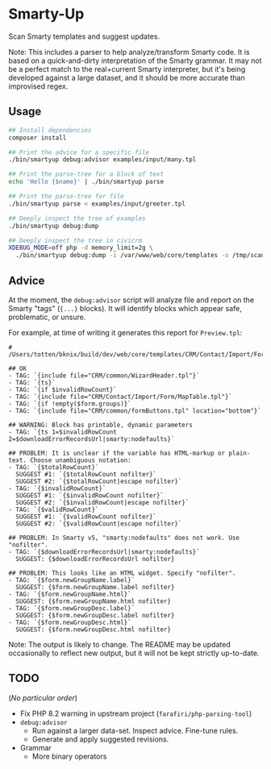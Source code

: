 # Smarty-Up

Scan Smarty templates and suggest updates.

Note: This includes a parser to help analyze/transform Smarty code.  It is based
on a quick-and-dirty interpretation of the Smarty grammar.  It may not be a
perfect match to the real+current Smarty interpreter, but it's being
developed against a large dataset, and it should be more accurate than
improvised regex.

## Usage

```bash
## Install dependencies
composer install

## Print the advice for a specific file
./bin/smartyup debug:advisor examples/input/many.tpl

## Print the parse-tree for a block of text
echo 'Hello {$name}' | ./bin/smartyup parse

## Print the parse-tree for file
./bin/smartyup parse < examples/input/greeter.tpl

## Deeply inspect the tree of examples
./bin/smartyup debug:dump

## Deeply inspect the tree in civicrm
XDEBUG_MODE=off php -d memory_limit=2g \
  ./bin/smartyup debug:dump -i /var/www/web/core/templates -o /tmp/scan-results
```

## Advice

At the moment, the `debug:advisor` script will analyze file and report on the
Smarty "tags" (`{...}` blocks).  It will identify blocks which appear safe,
problematic, or unsure.

For example, at time of writing it generates this report for `Preview.tpl`:

```
# /Users/totten/bknix/build/dev/web/core/templates/CRM/Contact/Import/Form/Preview.tpl

## OK
- TAG: `{include file="CRM/common/WizardHeader.tpl"}`
- TAG: `{ts}`
- TAG: `{if $invalidRowCount}`
- TAG: `{include file="CRM/Contact/Import/Form/MapTable.tpl"}`
- TAG: `{if !empty($form.groups)}`
- TAG: `{include file="CRM/common/formButtons.tpl" location="bottom"}`

## WARNING: Block has printable, dynamic parameters
- TAG: `{ts 1=$invalidRowCount 2=$downloadErrorRecordsUrl|smarty:nodefaults}`

## PROBLEM: It is unclear if the variable has HTML-markup or plain-text. Choose unambiguous notation:
- TAG: `{$totalRowCount}`
  SUGGEST #1: `{$totalRowCount nofilter}`
  SUGGEST #2: `{$totalRowCount|escape nofilter}`
- TAG: `{$invalidRowCount}`
  SUGGEST #1: `{$invalidRowCount nofilter}`
  SUGGEST #2: `{$invalidRowCount|escape nofilter}`
- TAG: `{$validRowCount}`
  SUGGEST #1: `{$validRowCount nofilter}`
  SUGGEST #2: `{$validRowCount|escape nofilter}`

## PROBLEM: In Smarty v5, "smarty:nodefaults" does not work. Use "nofilter".
- TAG: `{$downloadErrorRecordsUrl|smarty:nodefaults}`
  SUGGEST: {$downloadErrorRecordsUrl nofilter}

## PROBLEM: This looks like an HTML widget. Specify "nofilter".
- TAG: `{$form.newGroupName.label}`
  SUGGEST: {$form.newGroupName.label nofilter}
- TAG: `{$form.newGroupName.html}`
  SUGGEST: {$form.newGroupName.html nofilter}
- TAG: `{$form.newGroupDesc.label}`
  SUGGEST: {$form.newGroupDesc.label nofilter}
- TAG: `{$form.newGroupDesc.html}`
  SUGGEST: {$form.newGroupDesc.html nofilter}
```

Note: The output is likely to change. The README may be updated occasionally
to reflect new output, but it will not be kept strictly up-to-date.

## TODO

(*No particular order*)

* Fix PHP 8.2 warning in upstream project (`farafiri/php-parsing-tool`)
* `debug:advisor`
    * Run against a larger data-set. Inspect advice. Fine-tune rules.
    * Generate and apply suggested revisions.
* Grammar
    * More binary operators
